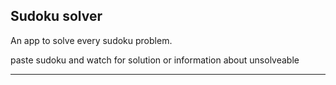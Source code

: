 ## Sudoku solver

An app to solve every sudoku problem.

paste sudoku and watch for solution or information about unsolveable

***

